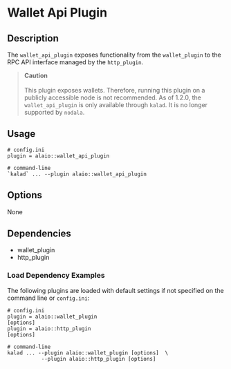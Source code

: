 # Wallet Api Plugin

## Description

The `wallet_api_plugin` exposes functionality from the `wallet_plugin` to the RPC API interface managed by the `http_plugin`.

> **Caution** <br> <br> This plugin exposes wallets. Therefore, running this plugin on a publicly accessible node is not recommended. As of 1.2.0, the `wallet_api_plugin` is only available through `kalad`. It is no longer supported by `nodala`.

## Usage

```
# config.ini
plugin = alaio::wallet_api_plugin

# command-line
`kalad` ... --plugin alaio::wallet_api_plugin
```

## Options

None

## Dependencies

* wallet_plugin
* http_plugin

### **Load Dependency Examples**

The following plugins are loaded with default settings if not specified on the command line or `config.ini`:

```
# config.ini
plugin = alaio::wallet_plugin
[options]
plugin = alaio::http_plugin
[options]

# command-line
kalad ... --plugin alaio::wallet_plugin [options]  \
           --plugin alaio::http_plugin [options]
```
